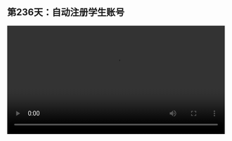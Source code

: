 ## 第236天：自动注册学生账号


<video width="100%" controls controlslist="nodownload nofullscreen noremoteplayback" disablePictureInPicture>
  <source src="https://api.keepwork.com/ts-storage/siteFiles/21299/raw#1637313429814session236 自动注册学生账号.webm" type="video/webm">
  <source src="https://api.keepwork.com/ts-storage/siteFiles/21300/raw#1637313449566session236 自动注册学生账号_small.mp4" type="video/mp4" />
   
  你的浏览器不支持播放
</video>



### 字幕

在Paracraft中，有两种方式可以注册一个新用户。
第一种是点击**注册**。
然后输入相应的账号名和自定义的密码。
注册后，学生需要选择一所**学校**加入，才能够获得相应的课程和创造世界的权限。
每所学校会有一个编号，例如中科实验学校的编号为281266。
如果我们知道这个编号，还有一种更快的方式注册新用户。
我们可以在登录界面输入任意的用户名，
推荐用名字的拼音，例如zhangsan
后面加上出生日期，例如201012
注意这里的密码，每所学校都有一个**通用密码**，为帕拉卡的网址`paracraft.cn`
后面加上学校的编号，例如刚刚中科实验学校的编号为281266。
我们直接点击**登录**。
它会告诉我们，我们注册的这个用户名是新用户，是否希望注册并默认加入学校，我们点击确定。
可以看到我们已经成功注册了用户，并且自动加入了中科实验小学。
这种方式非常适合在学校里开展校本课或者社团课，省去了大量的注册用户的时间。
注意这里，学生回家后可以通过绑定手机和实名认证来**修改**刚刚的默认初始**密码**。


### 动手练习